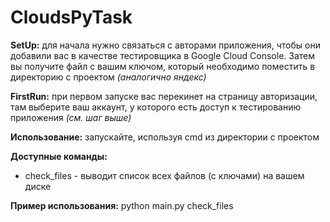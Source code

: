 # CloudsPyTask

**SetUp:** для начала нужно связаться с авторами приложения, чтобы они добавили
вас в качестве тестировщика в Google Cloud Console. Затем вы получите файл с
вашим ключом, который необходимо поместить в директорию с проектом
*(аналогично яндекс)*

**FirstRun:** при первом запуске вас перекинет на страницу авторизации, там 
выберите ваш аккаунт, у которого есть доступ к тестированию приложения 
*(см. шаг выше)*

**Использование:** запускайте, используя cmd из директории с проектом

**Доступные команды:**

* check_files - выводит список всех файлов (с ключами) на вашем диске

**Пример использования:** python main.py check_files